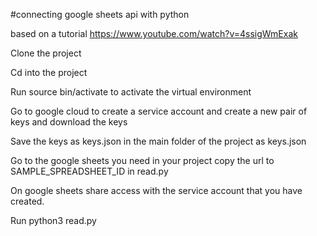 #connecting google sheets api with python

based on a tutorial https://www.youtube.com/watch?v=4ssigWmExak

Clone the project

Cd into the project

Run source bin/activate to activate the virtual environment 

Go to google cloud to create a service account and create a new pair of keys and download the keys

Save the keys as keys.json in the main folder of the project as keys.json

Go to the google sheets you need in your project copy the url to SAMPLE_SPREADSHEET_ID in read.py

On google sheets share access with the service account that you have created.

Run python3 read.py








